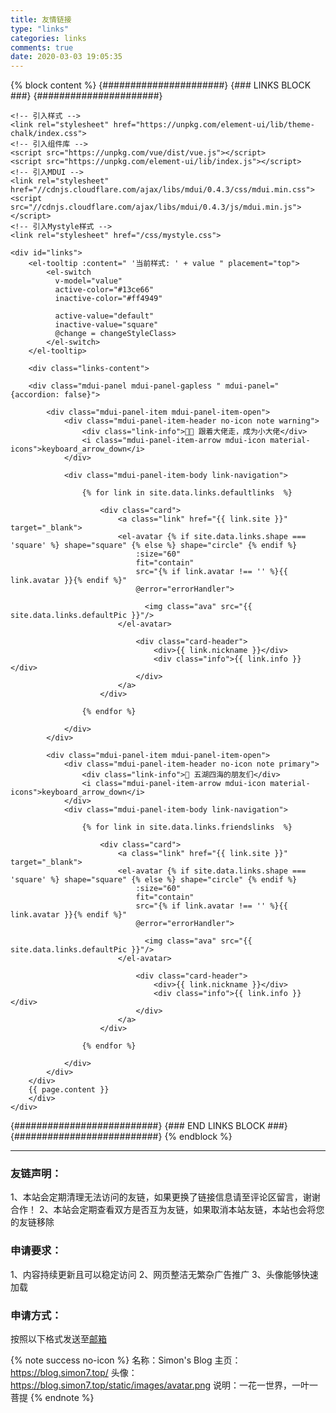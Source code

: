 ```yaml
---
title: 友情链接
type: "links"
categories: links
comments: true
date: 2020-03-03 19:05:35
---
```


<style>#links{margin-top:60px}.links-content{margin-top:1rem}.links-content .mdui-panel-gapless,.links-content .mdui-panel-item{-webkit-box-shadow:none!important;box-shadow:none!important}.links-content .mdui-panel-item .note{margin:0}.link-navigation{margin-top:15px}.link-navigation:after{content:" ";display:block;clear:both}.card{width:300px;height:64px;font-size:1rem;padding:10px 20px;border-radius:4px;transition:.4s;margin-bottom:1rem;display:block;-webkit-box-shadow:0 3px 1px -2px rgba(0,0,0,.2),0 2px 2px 0 rgba(0,0,0,.14),0 1px 5px 0 rgba(0,0,0,.12);box-shadow:0 3px 1px -2px rgba(0,0,0,.2),0 2px 2px 0 rgba(0,0,0,.14),0 1px 5px 0 rgba(0,0,0,.12)}.card:nth-child(odd){float:left}.card:nth-child(2n){float:right}.card:hover{transform:scale(1.1);-webkit-box-shadow:0 5px 5px -3px rgba(0,0,0,.2),0 8px 10px 1px rgba(0,0,0,.14),0 3px 14px 2px rgba(0,0,0,.12);box-shadow:0 5px 5px -3px rgba(0,0,0,.2),0 8px 10px 1px rgba(0,0,0,.14),0 3px 14px 2px rgba(0,0,0,.12)}.card a{border:none;display:inline-flex}.card .ava{width:4rem!important;height:4rem!important;margin:0 1em 0 0!important;border-radius:4px;display:inline}.card .card-header{font-style:italic;overflow:hidden;width:236px;padding-left:10px}.card .link{font-style:normal;color:#2bbc8a;font-weight:700;text-decoration:none}.card .link:hover{color:#d480aa;text-decoration:none}.card .card-header .info{font-style:normal;color:#a3a3a3;font-size:14px;min-width:0;text-overflow:ellipsis;overflow:hidden;white-space:nowrap}.squareCard{margin:5px 10px!important;padding:3px!important;border-radius:3px;overflow:hidden;float:left;width:145px;position:relative;min-height:1px;-webkit-box-sizing:border-box;box-sizing:border-box;border-radius:2px;-webkit-box-shadow:0 3px 1px -2px rgba(0,0,0,.2),0 2px 2px 0 rgba(0,0,0,.14),0 1px 5px 0 rgba(0,0,0,.12);box-shadow:0 3px 1px -2px rgba(0,0,0,.2),0 2px 2px 0 rgba(0,0,0,.14),0 1px 5px 0 rgba(0,0,0,.12);-webkit-transition:-webkit-box-shadow .25s cubic-bezier(.4,0,.2,1);transition:-webkit-box-shadow .25s cubic-bezier(.4,0,.2,1);transition:box-shadow .25s cubic-bezier(.4,0,.2,1);transition:box-shadow .25s cubic-bezier(.4,0,.2,1),-webkit-box-shadow .25s cubic-bezier(.4,0,.2,1);will-change:box-shadow;transition:all .3s}.squareCard:hover{-webkit-box-shadow:0 5px 5px -3px rgba(0,0,0,.2),0 8px 10px 1px rgba(0,0,0,.14),0 3px 14px 2px rgba(0,0,0,.12);box-shadow:0 5px 5px -3px rgba(0,0,0,.2),0 8px 10px 1px rgba(0,0,0,.14),0 3px 14px 2px rgba(0,0,0,.12);opacity:.8}@media (max-width:600px){.squareCard{float:left}}.squareCard:before{position:absolute;content:"";left:-100px;bottom:-63px;width:50px;height:277px;background:#fff;-webkit-transition:transform .5s ease;transition:transform .5s ease;-webkit-transform:translateX(-50px) rotate(45deg);transform:translateX(-50px) rotate(45deg);z-index:99999}.squareCard:hover:before{-webkit-transform:translateX(360px) rotate(45deg);transform:translateX(360px) rotate(45deg)}.squareCard a{position:relative;display:inline-block;overflow:hidden;color:#ff4081;text-decoration:none;vertical-align:top;outline:0}.squareCard img{margin:0!important;padding:0!important;width:10rem;height:8.7rem;background-color:#f0f8ff;object-fit:contain}.squareCard .card-header{width:100%;border-bottom-left-radius:3px;border-bottom-right-radius:3px;overflow:hidden;background:rgba(0,0,0,.3);z-index:3;position:absolute;right:0;bottom:0;min-height:48px;max-height:68px;box-sizing:border-box;padding:5px;color:#fff;-webkit-box-align:center;-webkit-align-items:center;align-items:center}.squareCard .card-header div:first-of-type{height:20px;text-align:left;overflow:hidden;font-size:16px;line-height:16px;text-overflow:ellipsis;white-space:nowrap;transition:all .3s}.squareCard .card-header .info{height:18px;margin-top:4px;overflow:hidden;font-size:12px;line-height:18px;text-overflow:ellipsis;white-space:nowrap;opacity:1}</style>
{% block content %}
  {######################}
  {### LINKS BLOCK ###}
  {######################}
    
    <!-- 引入样式 -->
    <link rel="stylesheet" href="https://unpkg.com/element-ui/lib/theme-chalk/index.css">
    <!-- 引入组件库 -->
    <script src="https://unpkg.com/vue/dist/vue.js"></script>
    <script src="https://unpkg.com/element-ui/lib/index.js"></script>
    <!-- 引入MDUI -->
    <link rel="stylesheet" href="//cdnjs.cloudflare.com/ajax/libs/mdui/0.4.3/css/mdui.min.css">
    <script src="//cdnjs.cloudflare.com/ajax/libs/mdui/0.4.3/js/mdui.min.js"></script>
    <!-- 引入Mystyle样式 -->
    <link rel="stylesheet" href="/css/mystyle.css">
        
    <div id="links">
        <el-tooltip :content=" '当前样式: ' + value " placement="top">
            <el-switch
              v-model="value"
              active-color="#13ce66"
              inactive-color="#ff4949"
              
              active-value="default"
              inactive-value="square"
              @change = changeStyleClass>
            </el-switch>
        </el-tooltip>
          
        <div class="links-content">
        
        <div class="mdui-panel mdui-panel-gapless " mdui-panel="{accordion: false}">
            
            <div class="mdui-panel-item mdui-panel-item-open">
                <div class="mdui-panel-item-header no-icon note warning">
                    <div class="link-info">👨‍🎓 跟着大佬走，成为小大佬</div>
                    <i class="mdui-panel-item-arrow mdui-icon material-icons">keyboard_arrow_down</i>
                </div>
                
                <div class="mdui-panel-item-body link-navigation">
                
                    {% for link in site.data.links.defaultlinks  %}

                        <div class="card">
                            <a class="link" href="{{ link.site }}" target="_blank">
                            <el-avatar {% if site.data.links.shape === 'square' %} shape="square" {% else %} shape="circle" {% endif %}
                                :size="60" 
                                fit="contain"
                                src="{% if link.avatar !== '' %}{{ link.avatar }}{% endif %}" 
                                @error="errorHandler">
                                
                                  <img class="ava" src="{{ site.data.links.defaultPic }}"/>
                            </el-avatar>
                            
                                <div class="card-header">
                                    <div>{{ link.nickname }}</div>
                                    <div class="info">{{ link.info }}</div>
                                </div>
                            </a>
                        </div>

                    {% endfor %}

                </div>
            </div>
            
            <div class="mdui-panel-item mdui-panel-item-open">
                <div class="mdui-panel-item-header no-icon note primary">
                    <div class="link-info">🍭 五湖四海的朋友们</div>
                    <i class="mdui-panel-item-arrow mdui-icon material-icons">keyboard_arrow_down</i>
                </div>
                <div class="mdui-panel-item-body link-navigation">
                
                    {% for link in site.data.links.friendslinks  %}
                
                        <div class="card">
                            <a class="link" href="{{ link.site }}" target="_blank">
                            <el-avatar {% if site.data.links.shape === 'square' %} shape="square" {% else %} shape="circle" {% endif %}
                                :size="60" 
                                fit="contain"
                                src="{% if link.avatar !== '' %}{{ link.avatar }}{% endif %}" 
                                @error="errorHandler">
                                
                                  <img class="ava" src="{{ site.data.links.defaultPic }}"/>
                            </el-avatar>
                            
                                <div class="card-header">
                                    <div>{{ link.nickname }}</div>
                                    <div class="info">{{ link.info }}</div>
                                </div>
                            </a>
                        </div>
                
                    {% endfor %}
                
                </div>
            </div>
        </div>
        {{ page.content }}
        </div>
    </div>

<script>
new Vue({
    el: '#links',
    data: function() {
        return { 
            value: 'default',
            circleUrl: "/static/images/default.png"
        }
    },
    methods:{
        changeStyleClass: function(callback){
            console.log(callback)
            if(callback !== 'square'){
                if($('div').hasClass('squareCard')){
                    var l = $(".squareCard").length;
                    for (var i=0;i < l;i++){
                        $(".squareCard>a>span")[0].classList.toggle('el-avatar');
                        $(".squareCard>a>span")[0].classList.toggle('el-avatar--square');
                        
                        $(".squareCard")[0].classList.replace('squareCard','card');
                    }
                }
            }else{
                if($('div').hasClass('card')){
                    var l = $(".card").length;
                    for (var i=0;i < l;i++){
                        $(".card>a>span")[0].classList.toggle('el-avatar');
                        $(".card>a>span")[0].classList.toggle('el-avatar--square');
                        
                        $(".card")[0].classList.replace('card','squareCard');
                        
                    }
                }
            }
        },
        errorHandler() {
            return true
        }
    }
})
</script>
<script>
var cards = document.getElementsByClassName("card");
for (var i=0;i<cards.length;i++){
    cards[i].onclick = function(){
        this.firstElementChild.click();
    }
}
</script>
  {##########################}
  {### END LINKS BLOCK ###}
  {##########################}
{% endblock %}


---

### 友链声明：
1、本站会定期清理无法访问的友链，如果更换了链接信息请至评论区留言，谢谢合作！
2、本站会定期查看双方是否互为友链，如果取消本站友链，本站也会将您的友链移除

### 申请要求：
1、内容持续更新且可以稳定访问
2、网页整洁无繁杂广告推广
3、头像能够快速加载

### 申请方式：
按照以下格式发送至[邮箱](mailto:simoncq@163.com)

[^_^]: 先将本站的友链添加到您的友链，相关信息如下
[^_^]: 然后按照以下格式在本站留言区留言，待博主为您添上友链

{% note success no-icon %}
名称：Simon's Blog 
主页：https://blog.simon7.top/ 
头像：https://blog.simon7.top/static/images/avatar.png
说明：一花一世界，一叶一菩提
{% endnote %}

